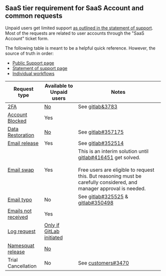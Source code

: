 ## SaaS tier requirement for SaaS Account and common requests

Unpaid users get limited support [as outlined in the statement of support](/support/statement-of-support/#free-users).
Most of the requests are related to user accounts through the "SaaS Account" ticket form.

The following table is meant to be a helpful quick reference.
However, the source of truth in order:

- [Public Support page](https://about.gitlab.com/support/gitlab-com-policies)
- [Statement of support page](/support/statement-of-support/#free-users)
- [Individual workflows](index.html#gitlab-com)

| Request type  | Available to Unpaid users | Notes |
| ------- | ------- |------- |
| [2FA](../account_verification.html#self-service-2fa-removal) | [No](https://about.gitlab.com/support/gitlab-com-policies/#account-recovery-and-2fa-resets) | See [gitlab&3783](https://gitlab.com/groups/gitlab-org/-/epics/3783) |
| [Account Blocked](../reinstating-blocked-accounts.html) | Yes |  |
| [Data Restoration](../restore_requests.html) | [No](/support/gitlab-com-policies/#restoration-of-deleted-data) | See [gitlab#357175](https://gitlab.com/gitlab-org/gitlab/-/issues/357175) |
| [Email release](a../ccount_changes.html#releasing-an-email-address) | Yes | See [gitlab#352514](https://gitlab.com/gitlab-org/gitlab/-/issues/352514) |
| [Email swap](../account_changes.html#account-access-requests) | Yes | This is an interim solution until [gitlab#416451](https://gitlab.com/gitlab-org/gitlab/-/issues/416451) get solved. <BR><BR>Free users are eligible to request this. But reasoning must be carefully considered, and manager approval is needed. |
| [Email typo](../confirmation_emails.html#typo-fix) | No | See [gitlab#325525](https://gitlab.com/gitlab-org/gitlab/-/issues/325525) & [gitlab#350498](https://gitlab.com/gitlab-org/gitlab/-/issues/350498) |
| [Emails not received](../confirmation_emails.html#removing-a-suppression-in-zendesk) | Yes |  |
| [Log request](../log_requests.html) | [Only if GitLab initiated](/support/statement-of-support/#free-users) |  |
| [Namesquat release](../namesquatting_policy.html) | [No](https://about.gitlab.com/support/gitlab-com-policies/#name-squatting-policy) |  |
| Trial Cancellation | No | See [customers#3470](https://gitlab.com/gitlab-org/customers-gitlab-com/-/issues/3470) |
